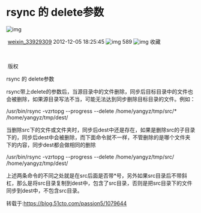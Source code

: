  

# rsync 的 delete参数

![img](https://csdnimg.cn/release/blogv2/dist/pc/img/reprint.png)

​                    [weixin_33929309](https://blog.csdn.net/weixin_33929309)                    2012-12-05 18:25:45                    ![img](https://csdnimg.cn/release/blogv2/dist/pc/img/articleReadEyes.png)                    589                                            ![img](https://csdnimg.cn/release/blogv2/dist/pc/img/tobarCollect.png)                                                收藏                                                                                        

​                    

​                    版权                

  rsync 的 delete参数  
  
rsync带上delete的参数后，当源目录中的文件删除，同步后目标目录中的文件也会被删除，如果源目录写法不当，可能无法达到同步删除目标目录的文件。例如：  
  
/usr/bin/rsync -vzrtopg --progress --delete /home/yangyz/tmp/src/* /home/yangyz/tmp/dest/  
  
当删除src下的文件或文件夹时，同步后dest中还是存在，如果是删除src的子目录下的，同步后dest中会被删除，而下面命令就不一样，不管删除的是哪个文件夹下的内容，同步dest都会做相同的删除  
  
/usr/bin/rsync -vzrtopg --progress --delete /home/yangyz/tmp/src/ /home/yangyz/tmp/dest/  
  
上述两条命令的不同之处就是在src后面是否带*号，另外如果src目录后不带斜杠，那么是将src目录复制到dest中，包含了src目录，否则是把src目录下的文件同步到dest中，不包含src目录。 

转载于:https://blog.51cto.com/passion5/1079644